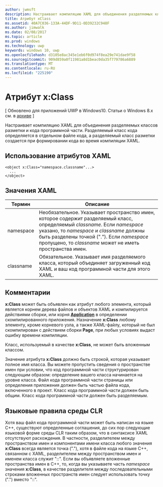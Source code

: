 ```yaml
---
author: jwmsft
description: Настраивает компиляцию XAML для объединения разделяемых классов разметки и кода программной части. Разделяемый класс кода определяется в отдельном файле кода, а разделяемый класс разметки создается при формировании кода во время компиляции XAML.
title: Атрибут xClass
ms.assetid: 40A7C036-133A-44DF-9D11-0D39232C948F
ms.author: jimwalk
ms.date: 02/08/2017
ms.topic: article
ms.prod: windows
ms.technology: uwp
keywords: windows 10, uwp
ms.openlocfilehash: d3105e8ac345e1eb6f0d974f8ea29e741dae9f58
ms.sourcegitcommit: 909d859a0f11981a8d1beac0da35f779786a6889
ms.translationtype: MT
ms.contentlocale: ru-RU
ms.locfileid: "225190"
---
```

# <a name="xclass-attribute"></a>Атрибут x:Class

\[ Обновлено для приложений UWP в Windows10. Статьи о Windows 8.x см. в [архиве](http://go.microsoft.com/fwlink/p/?linkid=619132) \]

Настраивает компиляцию XAML для объединения разделяемых классов разметки и кода программной части. Разделяемый класс кода определяется в отдельном файле кода, а разделяемый класс разметки создается при формировании кода во время компиляции XAML.

## <a name="xaml-attribute-usage"></a>Использование атрибутов XAML


``` syntax
<object x:Class="namespace.classname"...>
  ...
</object>
```

## <a name="xaml-values"></a>Значения XAML

| Термин | Описание |
|------|-------------|
| namespace | Необязательное. Указывает пространство имен, которое содержит разделяемый класс, определяемый _classname_. Если _namespace_ указано, то _namespace_ и _classname_ должны быть разделены точкой ("."). Если _namespace_ пропущено, то _classname_ может не иметь пространства имен. |
| classname | Обязательное. Указывает имя разделяемого класса, который объединяет загруженный код XAML и ваш код программной части для этого XAML. | 

## <a name="remarks"></a>Комментарии

**x:Class** может быть объявлен как атрибут любого элемента, который является корнем дерева файлов и объектов XAML и компилируется действиями сборки, или корня [**Application**](https://msdn.microsoft.com/library/windows/apps/br242324) в определении скомпилированного приложения. Назначение **x:Class** любому элементу, кроме корневого узла, а также XAML-файлу, который не был скомпилирован с действием сборки **Page**, при любых условиях выдаст ошибку времени компиляции.

Класс, используемый в качестве **x:Class**, не может быть вложенным классом.

Значение атрибута **x:Class** должно быть строкой, которая указывает полное имя класса. Вы можете пропустить сведения о пространстве имен при условии, что код программной части структурирован следующим образом: определение вашего класса начинается на уровне класса. Файл кода программной части страницы или определения приложения должен быть частью файла кода, включенного в проект. Класс кода программной части должен быть общим. Класс кода программной части должен быть разделяемым.

## <a name="clr-language-rules"></a>Языковые правила среды CLR

Хотя ваш файл кода программной части может быть написан на языке C++, существуют определенные соглашения, до сих пор следующие языковой форме среды CLR таким образом, что в синтаксисе XAML отсутствуют расхождения. В частности, разделителем между пространством имен и компонентами имени класса любого значения **x:Class** всегда является точка ("."), хотя в файле кода на языке C++, связанном с XAML, разделителем между пространством имен и именем класса служит "::". Если вы объявляете вложенные пространства имен в C++, то, когда вы указываете часть *namespace* значения **x:Class**, в качестве разделителя между последовательными строками вложенных пространств имен следует использовать точку (".") вместо "::".

